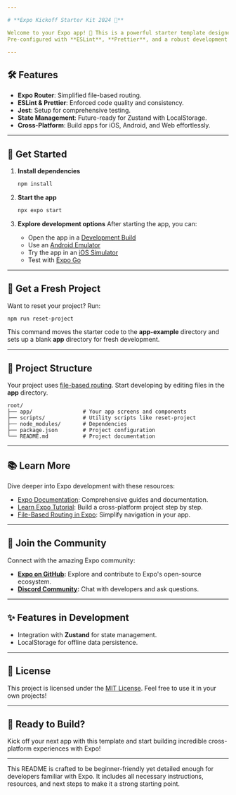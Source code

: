 ```yaml
---

# **Expo Kickoff Starter Kit 2024 🚀**

Welcome to your Expo app! 👋 This is a powerful starter template designed to kickstart your next React Native project with Expo.
Pre-configured with **ESLint**, **Prettier**, and a robust development workflow, it's perfect for building scalable cross-platform applications.

---
```


## **🛠 Features**

- **Expo Router**: Simplified file-based routing.
- **ESLint & Prettier**: Enforced code quality and consistency.
- **Jest**: Setup for comprehensive testing.
- **State Management**: Future-ready for Zustand with LocalStorage.
- **Cross-Platform**: Build apps for iOS, Android, and Web effortlessly.

---

## **📖 Get Started**

1. **Install dependencies**

   ```bash
   npm install
   ```

2. **Start the app**

   ```bash
   npx expo start
   ```

3. **Explore development options**
   After starting the app, you can:
   - Open the app in a [Development Build](https://docs.expo.dev/develop/development-builds/introduction/)
   - Use an [Android Emulator](https://docs.expo.dev/workflow/android-studio-emulator/)
   - Try the app in an [iOS Simulator](https://docs.expo.dev/workflow/ios-simulator/)
   - Test with [Expo Go](https://expo.dev/go)

---

## **🔄 Get a Fresh Project**

Want to reset your project? Run:

```bash
npm run reset-project
```

This command moves the starter code to the **app-example** directory and sets up a blank **app** directory for fresh development.

---

## **📂 Project Structure**

Your project uses [file-based routing](https://docs.expo.dev/router/introduction/). Start developing by editing files in the **app** directory.

```
root/
├── app/                # Your app screens and components
├── scripts/            # Utility scripts like reset-project
├── node_modules/       # Dependencies
├── package.json        # Project configuration
└── README.md           # Project documentation
```

---

## **📚 Learn More**

Dive deeper into Expo development with these resources:

- [Expo Documentation](https://docs.expo.dev/): Comprehensive guides and documentation.
- [Learn Expo Tutorial](https://docs.expo.dev/tutorial/introduction/): Build a cross-platform project step by step.
- [File-Based Routing in Expo](https://docs.expo.dev/router/introduction/): Simplify navigation in your app.

---

## **🤝 Join the Community**

Connect with the amazing Expo community:

- **[Expo on GitHub](https://github.com/expo/expo):** Explore and contribute to Expo's open-source ecosystem.
- **[Discord Community](https://chat.expo.dev):** Chat with developers and ask questions.

---

## **✨ Features in Development**

- Integration with **Zustand** for state management.
- LocalStorage for offline data persistence.

---

## **📄 License**

This project is licensed under the [MIT License](LICENSE). Feel free to use it in your own projects!

---

## **🚀 Ready to Build?**

Kick off your next app with this template and start building incredible cross-platform experiences with Expo!

---

This README is crafted to be beginner-friendly yet detailed enough for developers familiar with Expo. It includes all necessary instructions, resources, and next steps to make it a strong starting point.
